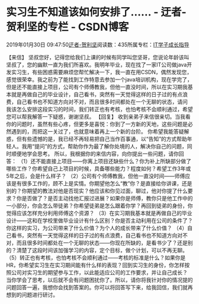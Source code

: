 
# 实习生不知道该如何安排了…… - 迂者-贺利坚的专栏 - CSDN博客

2019年01月30日 09:47:50[迂者-贺利坚](https://me.csdn.net/sxhelijian)阅读数：435所属专栏：[IT学子成长指导](https://blog.csdn.net/column/details/itstudy.html)



【来信】
坚叔您好，记得您给我们上课的时候有同学叫您坚哥，您说论年龄该叫坚叔了，您的幽默一直为我们所喜欢。我明年毕业，现在找了一家IT公司做java开发实习生，有些困惑需要麻烦您帮忙解决一下，我一直在用CSDN，偶然发现您，感觉很荣幸。我之前为了能找到工作特意去参加一个java培训机构，现在学完了，但是还不能直接上项目，公司有个师傅教我，但他一直没时间，所以在实习期我基本就是再做自己的毕业设计，自己看书，突然有一天觉得这样的日子过的有点浪费，自己看书也不知道方向对不对，而且很多时间都处在一个无聊的状态，请问 我该怎么安排这段实习的时间，我们转正也有考核，也怕考核不会顺利通过，希望您可以帮我解答一下疑惑，谢谢坚叔。
【回复】
收到亲弟子来信很亲切。当我看你的问题时，虽然有些心疼，但更多是喜悦：你到了一方新的天地，这些问题是必然遇到的，而把这一关过了，也就意味着再上一个新的台阶。
你希望我能答疑解惑，但有些遗憾的是，我已经不再轻易把自己当作百事通，以“告知”的方式帮助年轻人。我用“提问”的方式，帮助你作为最了解你处境的人，解决你自己的问题，同时顺便地学会思考。
所以，我根据你的来信内容，向你提出一些问题，请你回答：
（1）还不能直接上项目——你离上项目还缺些什么？你为补上所缺部分做了哪些工作？你希望自己上项目的时候，具备哪些能力？程度如何？希望工作3年或5年之后，会是什么样子？
（2）公司有个师傅教我，但他一直没时间——师傅应该是有很多工作的，顾不上是实情。你期望他怎么“教”你？是直接给你讲课，还是别的？你期望的教法对他是否现实？他应该和你见过面，聊过，他对你提了什么要求？你是否做了？是否主动找他汇报过进展？如果你是师傅，教你只是他工作中的一小部分，你会怎么带徒弟？你希望徒弟是怎么跟着你学？再回到徒弟的身份，你觉得应该怎样充分利用师傅这个资源？
（3）在实习期我基本就是再做自己的毕业设计——这和在学校里做毕业设计有什么区别？你是否主动利用在公司的条件了？你这样的实习，为公司带来了什么价值？为个人的成长带来了什么价值？
（4）自己看书，突然有一天觉得这样的日子过的有点浪费，自己看书也不知道方向对不对，而且很多时间都处在一个无聊的状态——你现在所缺的，是看书少了？还是别的？清楚了这段时间该加强学习的内容，定个目标，做个计划，可以不再无聊。
（5）转正也有考核，也怕考核不会顺利通过——考核的标准是什么？如果你是HR，你希望实习生在实习期间能有什么样的表现？回到实习生的身份，你怎样按照公司对实习生的期望参与工作，以此能适应公司的工作要求，并让自己成长？
当你学会了思考，以后就不会有问题困扰你了。所以，请你将我针对你的情况提的问题回答一遍，我想你会找到答案的。你可以将回答写下来，给我回信，我们就再想到的问题进行研讨。

